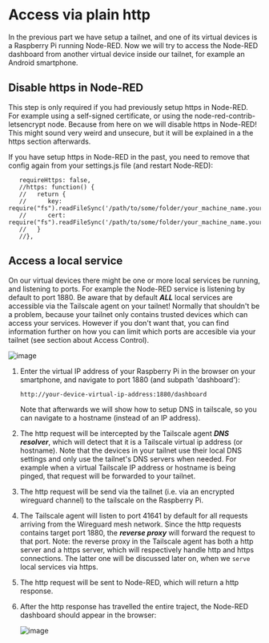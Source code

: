 # Access via plain http

In the previous part we have setup a tailnet, and one of its virtual devices is a Raspberry Pi running Node-RED.  Now we will try to access the Node-RED dashboard from another virtual device inside our tailnet, for example an Android smartphone.

## Disable https in Node-RED
This step is only required if you had previously setup https in Node-RED.  For example using a self-signed certificate, or using the node-red-contrib-letsencrypt node.  Because from here on we will disable https in Node-RED!  This might sound very weird and unsecure, but it will be explained in a the https section afterwards.

If you have setup https in Node-RED in the past, you need to remove that config again from your settings.js file (and restart Node-RED):
```
   requireHttps: false,
   //https: function() {
   //   return {
   //      key: require("fs").readFileSync('/path/to/some/folder/your_machine_name.your_tailnet_name.ts.net.key'),
   //      cert: require("fs").readFileSync('/path/to/some/folder/your_machine_name.your_tailnet_name.ts.net.crt')
   //   }
   //},
```

## Access a local service
On our virtual devices there might be one or more local services be running, and listening to ports.  For example the Node-RED service is listening by default to port 1880.  Be aware that by default ***ALL*** local services are accessible via the Tailscale agent on your tailnet!  Normally that shouldn't be a problem, because your tailnet only contains trusted devices which can access your services.  However if you don't want that, you can find information further on how you can limit which ports are accesible via your tailnet (see section about Access Control).

![image](https://github.com/user-attachments/assets/a415a914-4f76-4f45-9a49-e73635356928)

1. Enter the virtual IP address of your Raspberry Pi in the browser on your smartphone, and navigate to port 1880 (and subpath 'dashboard'):

   `http://your-device-virtual-ip-address:1880/dashboard`

   Note that afterwards we will show how to setup DNS in tailscale, so you can navigate to a hostname (instead of an IP address).
2. The http request will be intercepted by the Tailscale agent ***DNS resolver***, which will detect that it is a Tailscale virtual ip address (or hostname).
   Note that the devices in your tailnet use their local DNS settings and only use the tailnet's DNS servers when needed.  For example when a virtual Tailscale IP address or hostname is being pinged, that request will be forwarded to your tailnet.
3. The http request will be send via the tailnet (i.e. via an encrypted wireguard channel) to the tailscale on the Raspberry Pi.
4. The Tailscale agent will listen to port 41641 by default for all requests arriving from the Wireguard mesh network.  Since the http requests contains target port 1880, the ***reverse proxy*** will forward the request to that port.
   Note: the reverse proxy in the Tailscale agent has both a http server and a https server, which will respectively handle http and https connections.  The latter one will be discussed later on, when we `serve` local services via https.
5. The http request will be sent to Node-RED, which will return a http response.
6. After the http response has travelled the entire traject, the Node-RED dashboard should appear in the browser:

   ![image](https://github.com/user-attachments/assets/df585c26-46a8-421a-a2b7-183733f560fd)

